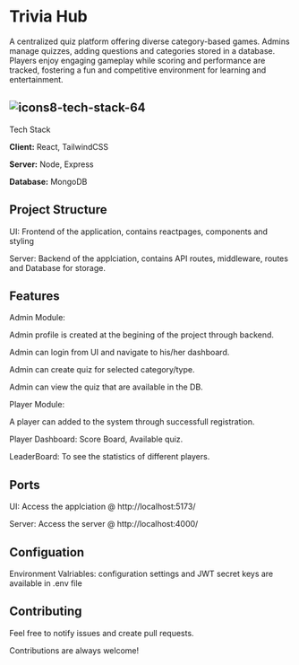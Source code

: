 
# Trivia Hub


A centralized quiz platform offering diverse category-based games. Admins manage quizzes, adding questions and categories stored in a database. Players enjoy engaging gameplay while scoring and performance are tracked, fostering a fun and competitive environment for learning and entertainment. 


## ![icons8-tech-stack-64](https://github.com/user-attachments/assets/a3c01772-9f85-4a4c-8ebd-82083ab75b2f)
Tech Stack

**Client:** React, TailwindCSS

**Server:** Node, Express

**Database:** MongoDB


## Project Structure

UI: Frontend of the application, contains reactpages, components and styling

Server: Backend of the applciation, contains API routes, middleware, routes and Database for storage.
## Features

Admin Module:

Admin profile is created at the begining of the project through backend.

Admin can login from UI and navigate to his/her dashboard.

Admin can create quiz for selected category/type.

Admin can view the quiz that are available in the DB.

Player Module:

A player can added to the system through successfull registration.

Player Dashboard: Score Board, Available quiz.

LeaderBoard: To see the statistics of different players.

## Ports

UI: Access the applciation @ http://localhost:5173/

Server: Access the server @ http://localhost:4000/
## Configuation

Environment Valriables: configuration settings and JWT secret keys are available in .env file
## Contributing

Feel free to notify issues and create pull requests.

Contributions are always welcome!


